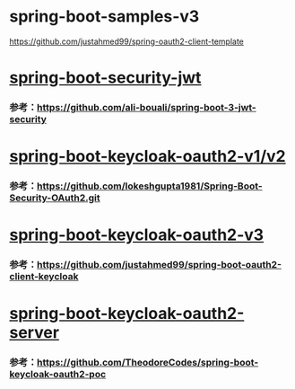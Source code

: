 # spring-boot-samples-v3

https://github.com/justahmed99/spring-oauth2-client-template

# [spring-boot-security-jwt](spring-boot-security-jwt)
### 参考：https://github.com/ali-bouali/spring-boot-3-jwt-security

# [spring-boot-keycloak-oauth2-v1/v2](spring-boot-keycloak-oauth2-v1) 
### 参考：https://github.com/lokeshgupta1981/Spring-Boot-Security-OAuth2.git

# [spring-boot-keycloak-oauth2-v3](spring-boot-keycloak-oauth2-v3)
### 参考：https://github.com/justahmed99/spring-boot-oauth2-client-keycloak

# [spring-boot-keycloak-oauth2-server](spring-boot-keycloak-oauth2-server)
### 参考：https://github.com/TheodoreCodes/spring-boot-keycloak-oauth2-poc
